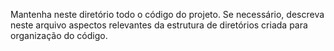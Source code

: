 Mantenha neste diretório todo o código do projeto. Se necessário, descreva neste arquivo aspectos relevantes da estrutura de diretórios criada para organização do código.
